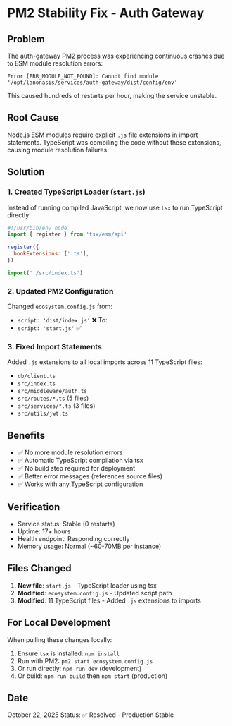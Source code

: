 # PM2 Stability Fix - Auth Gateway

## Problem
The auth-gateway PM2 process was experiencing continuous crashes due to ESM module resolution errors:
```
Error [ERR_MODULE_NOT_FOUND]: Cannot find module '/opt/lanonasis/services/auth-gateway/dist/config/env'
```

This caused hundreds of restarts per hour, making the service unstable.

## Root Cause
Node.js ESM modules require explicit `.js` file extensions in import statements. TypeScript was compiling the code without these extensions, causing module resolution failures.

## Solution

### 1. Created TypeScript Loader (`start.js`)
Instead of running compiled JavaScript, we now use `tsx` to run TypeScript directly:
```javascript
#!/usr/bin/env node
import { register } from 'tsx/esm/api'

register({
  hookExtensions: ['.ts'],
})

import('./src/index.ts')
```

### 2. Updated PM2 Configuration
Changed `ecosystem.config.js` from:
- `script: 'dist/index.js'` ❌
To:
- `script: 'start.js'` ✅

### 3. Fixed Import Statements
Added `.js` extensions to all local imports across 11 TypeScript files:
- `db/client.ts`
- `src/index.ts`
- `src/middleware/auth.ts`
- `src/routes/*.ts` (5 files)
- `src/services/*.ts` (3 files)
- `src/utils/jwt.ts`

## Benefits
- ✅ No more module resolution errors
- ✅ Automatic TypeScript compilation via tsx
- ✅ No build step required for deployment
- ✅ Better error messages (references source files)
- ✅ Works with any TypeScript configuration

## Verification
- Service status: Stable (0 restarts)
- Uptime: 17+ hours
- Health endpoint: Responding correctly
- Memory usage: Normal (~60-70MB per instance)

## Files Changed
1. **New file**: `start.js` - TypeScript loader using tsx
2. **Modified**: `ecosystem.config.js` - Updated script path
3. **Modified**: 11 TypeScript files - Added `.js` extensions to imports

## For Local Development
When pulling these changes locally:
1. Ensure `tsx` is installed: `npm install`
2. Run with PM2: `pm2 start ecosystem.config.js`
3. Or run directly: `npm run dev` (development)
4. Or build: `npm run build` then `npm start` (production)

## Date
October 22, 2025
Status: ✅ Resolved - Production Stable

